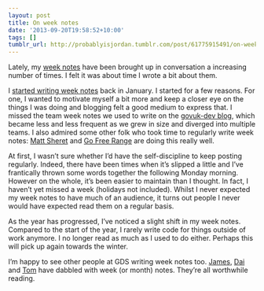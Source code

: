 ```yaml
---
layout: post
title: On week notes
date: '2013-09-20T19:58:52+10:00'
tags: []
tumblr_url: http://probablyisjordan.tumblr.com/post/61775915491/on-week-notes
---
```

<p>Lately, my <a href="http://probablyisjordan.tumblr.com/tagged/week-notes">week notes</a> have been brought up in conversation a increasing number of times. I felt it was about time I wrote a bit about them.</p>

<p>I <a href="http://probablyisjordan.tumblr.com/post/41454508955/week-one">started writing week notes</a> back in January. I started for a few reasons. For one, I wanted to motivate myself a bit more and keep a closer eye on the things I was doing and blogging felt a good medium to express that. I missed the team week notes we used to write on the <a href="http://govuk-dev.tumblr.com/">govuk-dev blog</a>, which became less and less frequent as we grew in size and diverged into multiple teams. I also admired some other folk who took time to regularly write week notes: <a href="http://matthewsheret.com/category/haar/week-notes/">Matt Sheret</a> and <a href="http://gofreerange.com/blog">Go Free Range</a> are doing this really well.</p>

<p>At first, I wasn&rsquo;t sure whether I&rsquo;d have the self-discipline to keep posting regularly. Indeed, there have been times when it&rsquo;s slipped a little and I&rsquo;ve frantically thrown some words together the following Monday morning. However on the whole, it&rsquo;s been easier to maintain than I thought. In fact, I haven&rsquo;t yet missed a week (holidays not included). Whilst I never expected my week notes to have much of an audience, it turns out people I never would have expected read them on a regular basis.</p>

<p>As the year has progressed, I&rsquo;ve noticed a slight shift in my week notes. Compared to the start of the year, I rarely write code for things outside of work anymore. I no longer read as much as I used to do either. Perhaps this will pick up again towards the winter.</p>

<p>I&rsquo;m happy to see other people at GDS writing week notes too. <a href="http://jystewart.net/2013/06/22/week-1/">James</a>, <a href="http://daibach.co.uk/category/work/week-notes/">Dai</a> and <a href="http://tom.loosemore.com/2013/05/10/monthnote-1/">Tom</a> have dabbled with week (or month) notes. They&rsquo;re all worthwhile reading.</p>
